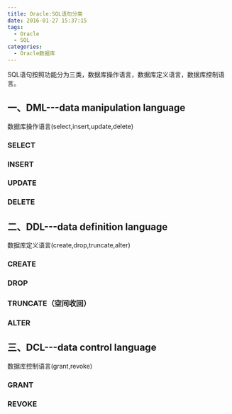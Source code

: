 ```yaml
---
title: Oracle:SQL语句分类
date: 2016-01-27 15:37:15
tags:
  - Oracle
  - SQL
categories:
  - Oracle数据库
---
```


SQL语句按照功能分为三类，数据库操作语言，数据库定义语言，数据库控制语言。

## 一、DML---data manipulation language

数据库操作语言(select,insert,update,delete)

### SELECT

### INSERT

### UPDATE

### DELETE

## 二、DDL---data definition language

数据库定义语言(create,drop,truncate,alter)

### CREATE

### DROP

### TRUNCATE（空间收回）

### ALTER

## 三、DCL---data control language 

数据库控制语言(grant,revoke)

### GRANT

### REVOKE



<!--more-->